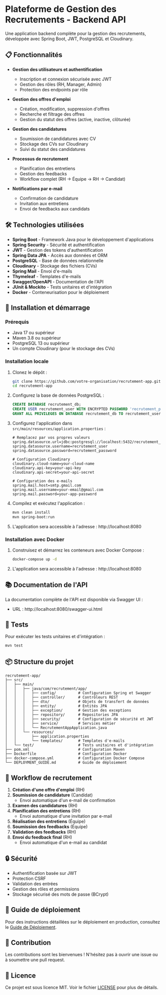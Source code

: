 # Plateforme de Gestion des Recrutements - Backend API

Une application backend complète pour la gestion des recrutements, développée avec Spring Boot, JWT, PostgreSQL et Cloudinary.

## 📋 Fonctionnalités

- **Gestion des utilisateurs et authentification**
  - Inscription et connexion sécurisée avec JWT
  - Gestion des rôles (RH, Manager, Admin)
  - Protection des endpoints par rôle

- **Gestion des offres d'emploi**
  - Création, modification, suppression d'offres
  - Recherche et filtrage des offres
  - Gestion du statut des offres (active, inactive, clôturée)

- **Gestion des candidatures**
  - Soumission de candidatures avec CV
  - Stockage des CVs sur Cloudinary
  - Suivi du statut des candidatures

- **Processus de recrutement**
  - Planification des entretiens
  - Gestion des feedbacks
  - Workflow complet (RH -> Équipe -> RH -> Candidat)

- **Notifications par e-mail**
  - Confirmation de candidature
  - Invitation aux entretiens
  - Envoi de feedbacks aux candidats

## 🛠️ Technologies utilisées

- **Spring Boot** - Framework Java pour le développement d'applications
- **Spring Security** - Sécurité et authentification
- **JWT** - Gestion des tokens d'authentification
- **Spring Data JPA** - Accès aux données et ORM
- **PostgreSQL** - Base de données relationnelle
- **Cloudinary** - Stockage des fichiers (CVs)
- **Spring Mail** - Envoi d'e-mails
- **Thymeleaf** - Templates d'e-mails
- **Swagger/OpenAPI** - Documentation de l'API
- **JUnit & Mockito** - Tests unitaires et d'intégration
- **Docker** - Conteneurisation pour le déploiement

## 🚀 Installation et démarrage

### Prérequis

- Java 17 ou supérieur
- Maven 3.8 ou supérieur
- PostgreSQL 13 ou supérieur
- Un compte Cloudinary (pour le stockage des CVs)

### Installation locale

1. Clonez le dépôt :
   ```bash
   git clone https://github.com/votre-organisation/recrutement-app.git
   cd recrutement-app
   ```

2. Configurez la base de données PostgreSQL :
   ```sql
   CREATE DATABASE recrutement_db;
   CREATE USER recrutement_user WITH ENCRYPTED PASSWORD 'recrutement_password';
   GRANT ALL PRIVILEGES ON DATABASE recrutement_db TO recrutement_user;
   ```

3. Configurez l'application dans `src/main/resources/application.properties` :
   ```properties
   # Remplacez par vos propres valeurs
   spring.datasource.url=jdbc:postgresql://localhost:5432/recrutement_db
   spring.datasource.username=recrutement_user
   spring.datasource.password=recrutement_password
   
   # Configuration Cloudinary
   cloudinary.cloud-name=your-cloud-name
   cloudinary.api-key=your-api-key
   cloudinary.api-secret=your-api-secret
   
   # Configuration des e-mails
   spring.mail.host=smtp.gmail.com
   spring.mail.username=your-email@gmail.com
   spring.mail.password=your-app-password
   ```

4. Compilez et exécutez l'application :
   ```bash
   mvn clean install
   mvn spring-boot:run
   ```

5. L'application sera accessible à l'adresse : http://localhost:8080

### Installation avec Docker

1. Construisez et démarrez les conteneurs avec Docker Compose :
   ```bash
   docker-compose up -d
   ```

2. L'application sera accessible à l'adresse : http://localhost:8080

## 📚 Documentation de l'API

La documentation complète de l'API est disponible via Swagger UI :

- URL : http://localhost:8080/swagger-ui.html

## 🧪 Tests

Pour exécuter les tests unitaires et d'intégration :

```bash
mvn test
```

## 📦 Structure du projet

```
recrutement-app/
├── src/
│   ├── main/
│   │   ├── java/com/recrutement/app/
│   │   │   ├── config/          # Configuration Spring et Swagger
│   │   │   ├── controller/      # Contrôleurs REST
│   │   │   ├── dto/             # Objets de transfert de données
│   │   │   ├── entity/          # Entités JPA
│   │   │   ├── exception/       # Gestion des exceptions
│   │   │   ├── repository/      # Repositories JPA
│   │   │   ├── security/        # Configuration de sécurité et JWT
│   │   │   ├── service/         # Services métier
│   │   │   └── RecrutementAppApplication.java
│   │   └── resources/
│   │       ├── application.properties
│   │       └── templates/       # Templates d'e-mails
│   └── test/                    # Tests unitaires et d'intégration
├── pom.xml                      # Configuration Maven
├── Dockerfile                   # Configuration Docker
├── docker-compose.yml           # Configuration Docker Compose
└── DEPLOYMENT_GUIDE.md          # Guide de déploiement
```

## 🔄 Workflow de recrutement

1. **Création d'une offre d'emploi** (RH)
2. **Soumission de candidature** (Candidat)
   - Envoi automatique d'un e-mail de confirmation
3. **Examen des candidatures** (RH)
4. **Planification des entretiens** (RH)
   - Envoi automatique d'une invitation par e-mail
5. **Réalisation des entretiens** (Équipe)
6. **Soumission des feedbacks** (Équipe)
7. **Validation des feedbacks** (RH)
8. **Envoi du feedback final** (RH)
   - Envoi automatique d'un e-mail au candidat

## 🔒 Sécurité

- Authentification basée sur JWT
- Protection CSRF
- Validation des entrées
- Gestion des rôles et permissions
- Stockage sécurisé des mots de passe (BCrypt)

## 📝 Guide de déploiement

Pour des instructions détaillées sur le déploiement en production, consultez le [Guide de Déploiement](DEPLOYMENT_GUIDE.md).

## 🤝 Contribution

Les contributions sont les bienvenues ! N'hésitez pas à ouvrir une issue ou à soumettre une pull request.

## 📄 Licence

Ce projet est sous licence MIT. Voir le fichier [LICENSE](LICENSE) pour plus de détails.

